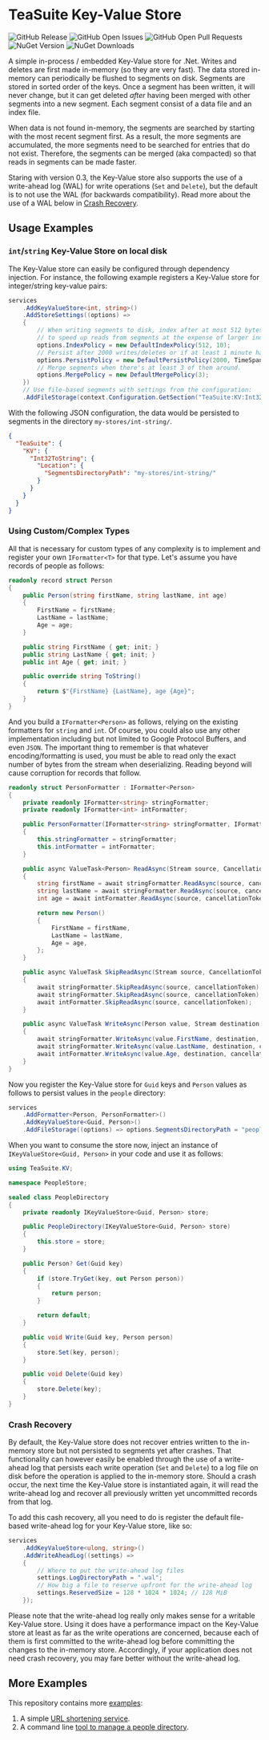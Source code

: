 # TeaSuite Key-Value Store

![GitHub Release](https://img.shields.io/github/v/release/rokeller/teakv)
![GitHub Open Issues](https://img.shields.io/github/issues/rokeller/teakv)
![GitHub Open Pull Requests](https://img.shields.io/github/issues-pr/rokeller/teakv)
![NuGet Version](https://img.shields.io/nuget/v/teasuite.kv)
![NuGet Downloads](https://img.shields.io/nuget/dt/teasuite.kv)

A simple in-process / embedded Key-Value store for .Net. Writes and deletes are
first made in-memory (so they are very fast). The data stored in-memory can
periodically be flushed to segments on disk. Segments are stored in sorted order
of the keys. Once a segment has been written, it will never change, but it can
get deleted _after_ having been merged with other segments into a new segment.
Each segment consist of a data file and an index file.

When data is not found in-memory, the segments are searched by starting with the
most recent segment first. As a result, the more segments are accumulated, the
more segments need to be searched for entries that do not exist. Therefore, the
segments can be merged (aka compacted) so that reads in segments can be made
faster.

Staring with version 0.3, the Key-Value store also supports the use of a
write-ahead log (WAL) for write operations (`Set` and `Delete`), but the default
is to not use the WAL (for backwards compatibility). Read more about the use of
a WAL below in [Crash Recovery](#crash-recovery).

## Usage Examples

### `int`/`string` Key-Value Store on local disk

The Key-Value store can easily be configured through dependency injection. For
instance, the following example registers a Key-Value store for integer/string
key-value pairs:

```csharp
services
    .AddKeyValueStore<int, string>()
    .AddStoreSettings((options) =>
    {
        // When writing segments to disk, index after at most 512 bytes or 10 entries, whichever comes first. Use this
        // to speed up reads from segments at the expense of larger index files.
        options.IndexPolicy = new DefaultIndexPolicy(512, 10);
        // Persist after 2000 writes/deletes or if at least 1 minute has passed since last write/delete.
        options.PersistPolicy = new DefaultPersistPolicy(2000, TimeSpan.FromMinutes(1));
        // Merge segments when there's at least 3 of them around.
        options.MergePolicy = new DefaultMergePolicy(3);
    })
    // Use file-based segments with settings from the configuration:
    .AddFileStorage(context.Configuration.GetSection("TeaSuite:KV:Int32ToString:Location"));
```

With the following JSON configuration, the data would be persisted to segments
in the directory `my-stores/int-string/`.

```JSON
{
  "TeaSuite": {
    "KV": {
      "Int32ToString": {
        "Location": {
          "SegmentsDirectoryPath": "my-stores/int-string/"
        }
      }
    }
  }
}

```

### Using Custom/Complex Types

All that is necessary for custom types of any complexity is to implement and
register your own `IFormatter<T>` for that type. Let's assume you have records
of people as follows:

```csharp
readonly record struct Person
{
    public Person(string firstName, string lastName, int age)
    {
        FirstName = firstName;
        LastName = lastName;
        Age = age;
    }

    public string FirstName { get; init; }
    public string LastName { get; init; }
    public int Age { get; init; }

    public override string ToString()
    {
        return $"{FirstName} {LastName}, age {Age}";
    }
}
```

And you build a `IFormatter<Person>` as follows, relying on the existing
formatters for `string` and `int`. Of course, you could also use any other
implementation including but not limited to Google Protocol Buffers, and even
`JSON`. The important thing to remember is that whatever encoding/formatting is
used, you must be able to read only the exact number of bytes from the stream
when deserializing. Reading beyond will cause corruption for records that follow.

```csharp
readonly struct PersonFormatter : IFormatter<Person>
{
    private readonly IFormatter<string> stringFormatter;
    private readonly IFormatter<int> intFormatter;

    public PersonFormatter(IFormatter<string> stringFormatter, IFormatter<int> intFormatter)
    {
        this.stringFormatter = stringFormatter;
        this.intFormatter = intFormatter;
    }

    public async ValueTask<Person> ReadAsync(Stream source, CancellationToken cancellationToken)
    {
        string firstName = await stringFormatter.ReadAsync(source, cancellationToken);
        string lastName = await stringFormatter.ReadAsync(source, cancellationToken);
        int age = await intFormatter.ReadAsync(source, cancellationToken);

        return new Person()
        {
            FirstName = firstName,
            LastName = lastName,
            Age = age,
        };
    }

    public async ValueTask SkipReadAsync(Stream source, CancellationToken cancellationToken)
    {
        await stringFormatter.SkipReadAsync(source, cancellationToken);
        await stringFormatter.SkipReadAsync(source, cancellationToken);
        await intFormatter.SkipReadAsync(source, cancellationToken);
    }

    public async ValueTask WriteAsync(Person value, Stream destination, CancellationToken cancellationToken)
    {
        await stringFormatter.WriteAsync(value.FirstName, destination, cancellationToken);
        await stringFormatter.WriteAsync(value.LastName, destination, cancellationToken);
        await intFormatter.WriteAsync(value.Age, destination, cancellationToken);
    }
}
```

Now you register the Key-Value store for `Guid` keys and `Person` values as
follows to persist values in the `people` directory:

```csharp
services
    .AddFormatter<Person, PersonFormatter>()
    .AddKeyValueStore<Guid, Person>()
    .AddFileStorage((options) => options.SegmentsDirectoryPath = "people");
```

When you want to consume the store now, inject an instance of
`IKeyValueStore<Guid, Person>`  in your code and use it as follows:

```csharp
using TeaSuite.KV;

namespace PeopleStore;

sealed class PeopleDirectory
{
    private readonly IKeyValueStore<Guid, Person> store;

    public PeopleDirectory(IKeyValueStore<Guid, Person> store)
    {
        this.store = store;
    }

    public Person? Get(Guid key)
    {
        if (store.TryGet(key, out Person person))
        {
            return person;
        }

        return default;
    }

    public void Write(Guid key, Person person)
    {
        store.Set(key, person);
    }

    public void Delete(Guid key)
    {
        store.Delete(key);
    }
}
```

### Crash Recovery

By default, the Key-Value store does not recover entries written to the in-memory
store but not persisted to segments yet after crashes. That functionality can
however easily be enabled through the use of a write-ahead log that persists
each write operation (`Set` and `Delete`) to a log file on disk before the
operation is applied to the in-memory store. Should a crash occur, the next time
the Key-Value store is instantiated again, it will read the write-ahead log and
recover all previously written yet uncommitted records from that log.

To add this cash recovery, all you need to do is register the default file-based
write-ahead log for your Key-Value store, like so:

```csharp
services
    .AddKeyValueStore<ulong, string>()
    .AddWriteAheadLog((settings) =>
    {
        // Where to put the write-ahead log files
        settings.LogDirectoryPath = ".wal";
        // How big a file to reserve upfront for the write-ahead log
        settings.ReservedSize = 128 * 1024 * 1024; // 128 MiB
    });
```

Please note that the write-ahead log really only makes sense for a writable
Key-Value store. Using it does have a performance impact on the Key-Value store
at least as far as the write operations are concerned, because each of them is
first committed to the write-ahead log before committing the changes to the
in-memory store. Accordingly, if your application does not need crash recovery,
you may fare better without the write-ahead log.

## More Examples

This repository contains more [examples](examples):

1. A simple [URL shortening service](examples/ShortUrl/).
2. A command line [tool to manage a people directory](examples/PeopleStore/).

